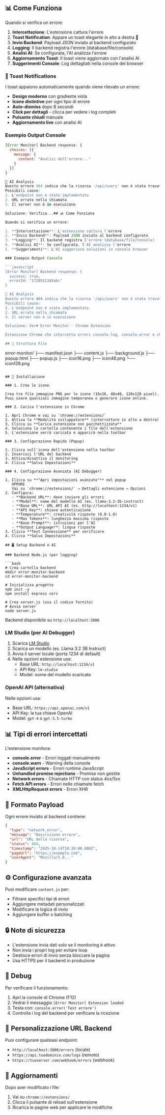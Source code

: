 ## 📊 Come Funziona

Quando si verifica un errore:

1. **Intercettazione**: L'estensione cattura l'errore
2. **Toast Notification**: Appare un toast elegante in alto a destra 🎨
3. **Invio Backend**: Payload JSON inviato al backend configurato
4. **Logging**: Il backend registra l'errore (database/file/console)
5. **Analisi AI**: Se configurata, l'AI analizza l'errore
6. **Aggiornamento Toast**: Il toast viene aggiornato con l'analisi AI
7. **Suggerimenti Console**: Log dettagliati nella console del browser

### 🎨 Toast Notifications

I toast appaiono automaticamente quando viene rilevato un errore:
- **Design moderno** con gradiente viola
- **Icone distintive** per ogni tipo di errore
- **Auto-dismiss** dopo 8 secondi
- **Click per dettagli** - clicca per vedere i log completi
- **Pulsante chiudi** manuale
- **Aggiornamento live** con analisi AI

### Esempio Output Console

```javascript
[Error Monitor] Backend response: {
  choices: [{
    message: {
      content: "Analisi dell'errore..."
    }
  }]
}

🤖 AI Analysis
Questo errore 404 indica che la risorsa '/api/users' non è stata trovata.
Possibili cause:
1. L'endpoint non è stato implementato
2. URL errato nella chiamata
3. Il server non è in esecuzione

Soluzione: Verifica...## 📊 Come Funziona

Quando si verifica un errore:

1. **Intercettazione**: L'estensione cattura l'errore
2. **Invio Backend**: Payload JSON inviato al backend configurato
3. **Logging**: Il backend registra l'errore (database/file/console)
4. **Analisi AI**: Se configurata, l'AI analizza l'errore
5. **Suggerimenti**: L'AI suggerisce soluzioni in console browser

### Esempio Output Console

```javascript
[Error Monitor] Backend response: {
  success: true,
  errorId: "1728912345abc"
}

🤖 AI Analysis
Questo errore 404 indica che la risorsa '/api/users' non è stata trovata.
Possibili cause:
1. L'endpoint non è stato implementato
2. URL errato nella chiamata
3. Il server non è in esecuzione

Soluzione: Ver# Error Monitor - Chrome Extension

Estensione Chrome che intercetta errori console.log, console.error e chiamate network, inviando i dati a un backend configurabile.

## 📁 Struttura File

```
error-monitor/
├── manifest.json
├── content.js
├── background.js
├── popup.html
├── popup.js
├── icon16.png
├── icon48.png
└── icon128.png
```

## 🚀 Installazione

### 1. Crea le icone

Crea tre file immagine PNG per le icone (16x16, 48x48, 128x128 pixel). Puoi usare qualsiasi immagine temporanea o generare icone online.

### 2. Carica l'estensione in Chrome

1. Apri Chrome e vai su `chrome://extensions/`
2. Attiva la **Modalità sviluppatore** (interruttore in alto a destra)
3. Clicca su **Carica estensione non pacchettizzata**
4. Seleziona la cartella contenente i file dell'estensione
5. L'estensione verrà caricata e apparirà nella toolbar

### 3. Configurazione Rapida (Popup)

1. Clicca sull'icona dell'estensione nella toolbar
2. Inserisci l'URL del backend
3. Attiva/disattiva il monitoring
4. Clicca **Salva Impostazioni**

### 4. Configurazione Avanzata (AI Debugger)

1. Clicca su **"Apri impostazioni avanzate"** nel popup
   OPPURE
   Vai su `chrome://extensions/` → Dettagli estensione → Opzioni
2. Configura:
   - **Backend URL**: dove inviare gli errori
   - **Model**: nome del modello AI (es. llama-3.2-3b-instruct)
   - **Base URL**: URL API AI (es. http://localhost:1234/v1)
   - **API Key**: chiave autenticazione
   - **Temperature**: creatività risposte (0.0-1.0)
   - **Max Tokens**: lunghezza massima risposta
   - **Base Prompt**: istruzioni per l'AI
   - **Output Language**: lingua risposte
3. Clicca **Test Connessione** per verificare
4. Clicca **Salva Impostazioni**

## 🖥️ Setup Backend e AI

### Backend Node.js (per logging)

```bash
# Crea cartella backend
mkdir error-monitor-backend
cd error-monitor-backend

# Inizializza progetto
npm init -y
npm install express cors

# Crea server.js (usa il codice fornito)
# Avvia server
node server.js
```

Backend disponibile su `http://localhost:3000`

### LM Studio (per AI Debugger)

1. Scarica [LM Studio](https://lmstudio.ai/)
2. Scarica un modello (es. Llama 3.2 3B Instruct)
3. Avvia il server locale (porta 1234 di default)
4. Nelle opzioni estensione usa:
   - Base URL: `http://localhost:1234/v1`
   - API Key: `lm-studio`
   - Model: nome del modello scaricato

### OpenAI API (alternativa)

Nelle opzioni usa:
- Base URL: `https://api.openai.com/v1`
- API Key: la tua chiave OpenAI
- Model: `gpt-4` o `gpt-3.5-turbo`

## 📊 Tipi di errori intercettati

L'estensione monitora:

- **console.error** - Errori loggati manualmente
- **console.warn** - Warning della console
- **JavaScript errors** - Errori runtime JavaScript
- **Unhandled promise rejections** - Promise non gestite
- **Network errors** - Chiamate HTTP con status 4xx/5xx
- **Fetch API errors** - Errori nelle chiamate fetch
- **XMLHttpRequest errors** - Errori XHR

## 💾 Formato Payload

Ogni errore inviato al backend contiene:

```json
{
  "type": "network_error",
  "message": "Descrizione errore",
  "url": "URL della risorsa",
  "status": 404,
  "timestamp": "2025-10-14T10:30:00.000Z",
  "pageUrl": "https://example.com",
  "userAgent": "Mozilla/5.0..."
}
```

## ⚙️ Configurazione avanzata

Puoi modificare `content.js` per:
- Filtrare specifici tipi di errori
- Aggiungere metadati personalizzati
- Modificare la logica di invio
- Aggiungere buffer o batching

## 🔒 Note di sicurezza

- L'estensione invia dati solo se il monitoring è attivo
- Non invia i propri log per evitare loop
- Gestisce errori di invio senza bloccare la pagina
- Usa HTTPS per il backend in produzione

## 🐛 Debug

Per verificare il funzionamento:

1. Apri la console di Chrome (F12)
2. Vedrai il messaggio `[Error Monitor] Extension loaded`
3. Testa con: `console.error('Test errore')`
4. Controlla i log del backend per verificare la ricezione

## 📝 Personalizzazione URL Backend

Puoi configurare qualsiasi endpoint:
- `http://localhost:3000/errors` (locale)
- `https://api.tuodominio.com/logs` (remoto)
- `https://tuoserver.com/webhook/errors` (webhook)

## 🔄 Aggiornamenti

Dopo aver modificato i file:
1. Vai su `chrome://extensions/`
2. Clicca il pulsante di reload sull'estensione
3. Ricarica le pagine web per applicare le modifiche